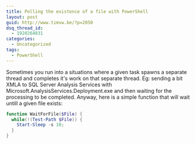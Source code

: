 ```yaml
---
title: Polling the existence of a file with PowerShell
layout: post
guid: http://www.timvw.be/?p=2050
dsq_thread_id:
  - 1920264831
categories:
  - Uncategorized
tags:
  - PowerShell
---
```

Sometimes you run into a situations where a given task spawns a separate thread and completes it's work on that separate thread. Eg: sending a bit XMLA to SQL Server Analysis Services with Microsoft.AnalysisServices.Deployment.exe and then waiting for the processing to be completed. Anyway, here is a simple function that will wait untill a given file exists:

```powershell  
function WaitForFile($File) {
  while(!(Test-Path $File)) {    
    Start-Sleep -s 10;   
  }  
}  
```
